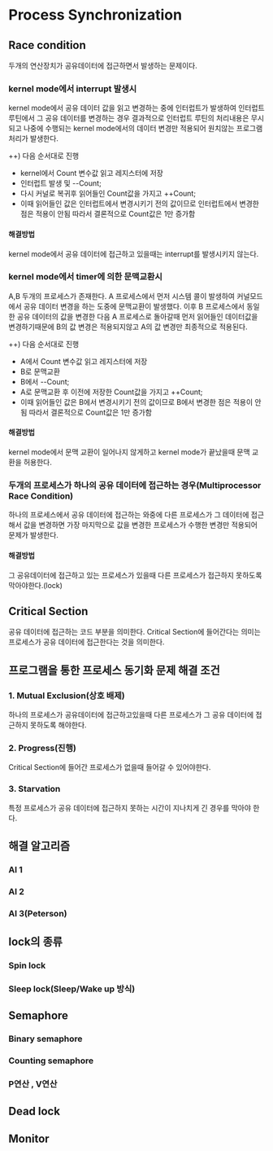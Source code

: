 # Process Synchronization

## Race condition
두개의 연산장치가 공유데이터에 접근하면서 발생하는 문제이다.

### kernel mode에서 interrupt 발생시
kernel mode에서 공유 데이터 값을 읽고 변경하는 중에 인터럽트가 발생하여 인터럽트 루틴에서 그 공유 데이터를 변경하는 경우 결과적으로 인터럽트 루틴의 처리내용은 무시되고 나중에 
수행되는 kernel mode에서의 데이터 변경만 적용되어 원치않는 프로그램 처리가 발생한다.

++) 다음 순서대로 진행
+ kernel에서 Count 변수값 읽고 레지스터에 저장
+ 인터럽트 발생 및 --Count; 
+ 다시 커널로 복귀후 읽어들인 Count값을 가지고 ++Count; 
+ 이때 읽어들인 값은 인터럽트에서 변경시키기 전의 값이므로 인터럽트에서 변경한 점은 적용이 안됨 따라서 결론적으로 Count값은 1만 증가함

#### 해결방법
kernel mode에서 공유 데이터에 접근하고 있을때는 interrupt를 발생시키지 않는다.

### kernel mode에서 timer에 의한 문맥교환시
A,B 두개의 프로세스가 존재한다. A 프로세스에서 먼저 시스템 콜이 발생하여 커널모드에서 공유 데이터 변경을 하는 도중에 문맥교환이 발생했다. 이후 B 프로세스에서 동일한 공유 데이터의 값을 변경한 다음 A 프로세스로 돌아갈때 먼저 읽어들인 데이터값을 변경하기때문에 B의 값 변경은 적용되지않고 A의 값 변경만 최종적으로 적용된다.

++) 다음 순서대로 진행
+ A에서 Count 변수값 읽고 레지스터에 저장
+ B로 문맥교환
+ B에서 --Count;
+ A로 문맥교환 후 이전에 저장한 Count값을 가지고 ++Count; 
+ 이때 읽어들인 값은 B에서 변경시키기 전의 값이므로 B에서 변경한 점은 적용이 안됨 따라서 결론적으로 Count값은 1만 증가함

#### 해결방법
kernel mode에서 문맥 교환이 일어나지 않게하고 kernel mode가 끝났을때 문맥 교환을 허용한다.

### 두개의 프로세스가 하나의 공유 데이터에 접근하는 경우(Multiprocessor Race Condition)
하나의 프로세스에서 공유 데이터에 접근하는 와중에 다른 프로세스가 그 데이터에 접근해서 값을 변경하면 가장 마지막으로 값을 변경한 프로세스가 수행한 변경만 적용되어 문제가 발생한다.

#### 해결방법
그 공유데이터에 접근하고 있는 프로세스가 있을때 다른 프로세스가 접근하지 못하도록 막아야한다.(lock)

## Critical Section
공유 데이터에 접근하는 코드 부분을 의미한다. Critical Section에 들어간다는 의미는 프로세스가 공유 데이터에 접근한다는 것을 의미한다.

## 프로그램을 통한 프로세스 동기화 문제 해결 조건

### 1. Mutual Exclusion(상호 배제)
하나의 프로세스가 공유데이터에 접근하고있을때 다른 프로세스가 그 공유 데이터에 접근하지 못하도록 해야한다.

### 2. Progress(진행)
Critical Section에 들어간 프로세스가 없을때 들어갈 수 있어야한다.

### 3. Starvation
특정 프로세스가 공유 데이터에 접근하지 못하는 시간이 지나치게 긴 경우를 막아야 한다. 

## 해결 알고리즘

### Al 1

### Al 2

### Al 3(Peterson)

## lock의 종류

### Spin lock

### Sleep lock(Sleep/Wake up 방식)


## Semaphore

### Binary semaphore

### Counting semaphore

### P연산 , V연산


## Dead lock


## Monitor








